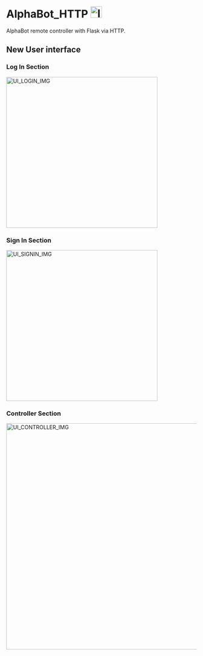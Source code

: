 # AlphaBot_HTTP <img alt="ICON" src="https://github.com/NicoloMaffi/AlphaBot_HTTP/blob/main/res/favicon.ico" width="30">
AlphaBot remote controller with Flask via HTTP.


## New User interface

### Log In Section
<img alt="UI_LOGIN_IMG" src="https://github.com/nikmaffi/AlphaBot_HTTP/blob/main/proj_docs/UI_LOGIN.png" width="400">

### Sign In Section
<img alt="UI_SIGNIN_IMG" src="https://github.com/nikmaffi/AlphaBot_HTTP/blob/main/proj_docs/UI_SIGNIN.png" width="400">

### Controller Section
<img alt="UI_CONTROLLER_IMG" src="https://github.com/nikmaffi/AlphaBot_HTTP/blob/main/proj_docs/UI_CONTROLLER.png" width="600">
